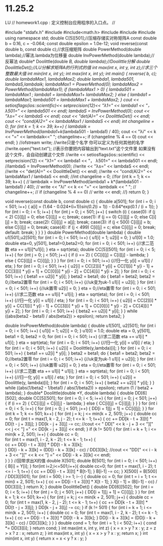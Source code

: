 # 11.25.2
LU
// homework1.cpp : 定义控制台应用程序的入口点。
//

#include "stdafx.h"
#include<iostream>
#include<math.h>
#include<string>
#include <iomanip>
#include<fstream>
using namespace std;
double C[5][501];//压缩存储实对称矩阵A
const double  b = 0.16, c = -0.064;
const double epsilon = 1.0e-12;
void reverse(const double b, const double c);//求压缩矩阵
double PowerMethod(double lambda);//幂法.lambda为位移量
double InvPowerMethod(double lambda);//反幂法
double* Doolittle(double *B, double lambda);//Doolittle分解
double DoolittleDet();//LU分解求矩阵A的行列式的值
int max(int x, int y, int z);//求三个整数最大值
int min(int x, int y);
int max(int x, int y);
int main()
{
	reverse( b, c);
	double lambdaMax1, lambdaMax2;
	double lambda1, lambda501, lambdaS,lambdaik;
	lambdaMax1 = PowerMethod(0);
	lambdaMax2 = PowerMethod(lambdaMax1);
	if (lambdaMax1 > 0) {
		lambda501 = lambdaMax1 ;
		lambda1 = lambdaMax1+ lambdaMax2;
	}
	else {
		lambda1 = lambdaMax1;
		lambda501 = lambdaMax1 + lambdaMax2;
	}
	cout << setiosflags(ios::scientific)<< setprecision(12)<< "λ1=" << lambda1 << "， λ501=" << lambda501 << endl;
	lambdaS = InvPowerMethod(0);
	cout << "λs=" << lambdaS << endl;
	cout << "det(A)=" << DoolittleDet() << endl;
	cout << "cond(A)2=" << lambdaMax1 / lambdaS << endl;
	int changeline = 0;
	for (int k = 1; k <= 39; k++) {
		lambdaik = InvPowerMethod(lambda1+k*(lambda501 - lambda1) / 40);
		cout << "λi" << k << "=" << lambdaik<<"  ";
		changeline++;
		if (changeline % 4 == 0)
			cout << endl;
	}
	//ofstream write; //write只是个名字 你可以定义为任何其他的名字
	//write.open("text.txt"); //表示你要把内容输出到“text.txt"这个文件里 如果没有这个文件，会自动创建这个文件
	//write << setiosflags(ios::scientific) << setprecision(12) << "λ1=" << lambda1 << "， λ501=" << lambda501 << endl;
	//lambdaS = InvPowerMethod(0);
	//write << "λs=" << lambdaS << endl;
	//write << "det(A)=" << DoolittleDet() << endl;
	//write << "cond(A)2=" << lambdaMax1 / lambdaS << endl;
	//int changeline = 0;
	//for (int k = 1; k <= 39; k++) {
	//	lambdaik = InvPowerMethod(lambda1 + k*(lambda501 - lambda1) / 40);
	//	write << "λi" << k << "=" << lambdaik << "  ";
	//	changeline++;
	//	if (changeline % 4 == 0)
	//		write << endl;
	//}
    return 0;
}

void reverse(const double b, const double c) {
	double a[501];
	for (int i = 0; i < 501; i++) {
		a[i] = (1.64 - 0.024*(i+1))*sin(0.2*(i + 1)) - 0.64*exp(0.1 / (i + 1));
	}
	for (int i = 0; i < 5; i++) {
		for (int j = 0; j < 501; j++) {
			switch (i)
			{
			case(0):
				if (j < 2) C[i][j] = 0;
				else C[i][j] = c;
				break;
			case(1):
				if (j == 0) C[i][j] = 0;
				else C[i][j] = b;
				break;
			case(2):
				C[i][j] = a[j];
				break;
			case(3):
				if (j < 500) C[i][j] = b;
				else C[i][j] = 0;
				break;
			case(4):
				if (j < 499) C[i][j] = c;
				else C[i][j] = 0;
				break;
			default:
				break;
			}
		}
	}
}
double PowerMethod(double lambda) {
	double u1[501],u2[501];
	for (int i = 0; i < 501; i++) {
		u1[i] = 1;
		u2[i] = 0;
	}
	u1[0] = 1.0;
	double eta=0, y[501], beta1=0,beta2=0;
	for (int i = 0; i < 501; i++) {//求二范数
		eta += u1[i]*u1[i];
	}
	eta = sqrt(eta);
	double CC[5][501];
	for (int i = 0; i < 5; i++) {
		for (int j = 0; j < 501; j++) {
			if (i == 2) {
				CC[i][j] = C[i][j] - lambda;
			}
			else {
				CC[i][j] = C[i][j];
			}
		}
	}
	for (int i = 0; i < 501; i++) {//归一化
		y[i] = u1[i] / eta;
	}
	for (int i = 0; i < 501; i++) {
		u2[i] = CC[2][i] * y[i] + CC[1][i] * y[i - 1] + CC[3][i] * y[i + 1] + CC[0][i] * y[i - 2] + CC[4][i] * y[i + 2];
	}
	for (int i = 0; i < 501; i++) {
		beta1 += u2[i] * y[i];
	}
	beta2 = beta1;
	do {
		beta1 = beta2;
		beta2 = 0;//beta2置零
		for (int i = 0; i < 501; i++) {//uk变为uk-1
			u1[i] = u2[i];
		}
		for (int i = 0; i < 501; i++) {//uk置零
			u2[i] = 0;
		}
		eta = 0;//eta置零
		for (int i = 0; i < 501; i++) {//求二范数
			eta += u1[i] * u1[i];
		}
		eta = sqrt(eta);
		for (int i = 0; i < 501; i++) {//归一化
			y[i] = u1[i] / eta;
		}
		for (int i = 0; i < 501; i++) {
			u2[i] = CC[2][i] * y[i] + CC[1][i] * y[i - 1] + CC[3][i] * y[i + 1] + CC[0][i] * y[i - 2] + CC[4][i] * y[i + 2];
		}
		for (int i = 0; i < 501; i++) {
			beta2 += u2[i] * y[i];
		}
	} while ((abs(beta2 - beta1) / abs(beta2)) > epsilon);
	return beta2;
}

double InvPowerMethod(double lambda) {
	double u1[501], u2[501];
	for (int i = 0; i < 501; i++) {
		u1[i] = 1;
		u2[i] = 0;
	}
	u1[0] = 1.0;
	double eta = 0, y[501], beta1 = 0, beta2 = 0;
	for (int i = 0; i < 501; i++) {//求二范数
		eta += u1[i] * u1[i];
	}
	eta = sqrt(eta);
	for (int i = 0; i < 501; i++) {//归一化
		y[i] = u1[i] / eta;
	}
	for (int i = 0; i < 501; i++) {
		u2[i] = Doolittle(y,lambda)[i];
	}
	for (int i = 0; i < 501; i++) {
		beta1 += u2[i] * y[i];
	}
	beta2 = beta1;
	do {
		beta1 = beta2;
		beta2 = 0;//beta2置零
		for (int i = 0; i < 501; i++) {//uk变为uk-1
			u1[i] = u2[i];
		}
		for (int i = 0; i < 501; i++) {//uk置零
			u2[i] = 0;
		}
		eta = 0;//eta置零
		for (int i = 0; i < 501; i++) {//求二范数
			eta += u1[i] * u1[i];
		}
		eta = sqrt(eta);
		for (int i = 0; i < 501; i++) {//归一化
			y[i] = u1[i] / eta;
		}
		for (int i = 0; i < 501; i++) {
			u2[i] = Doolittle(y, lambda)[i];
		}
		for (int i = 0; i < 501; i++) {
			beta2 += u2[i] * y[i];
		}
	} while ((abs(1/beta2 - 1/beta1) / abs(1/beta2)) > epsilon);
	return (1 / beta2 + lambda);
}
double* Doolittle(double *Y, double lambda) {
	double DD[6][502];
	double CC[5][501];
	for (int i = 0; i < 5; i++) {
		for (int j = 0; j < 501; j++) {
			if (i == 2) {
				CC[i][j] = C[i][j] - lambda;
			}
			else {
				CC[i][j] = C[i][j];
			}
		}
	}
	for (int i = 0; i < 5; i++) {
		for (int j = 0; j < 501; j++) {
			DD[i + 1][j + 1] = CC[i][j];
		}
	}
	for (int k = 1; k <= 501; k++) {
		for (int j = k; j <= min(k + 2, 501); j++) {
			double cc = 0;
			for (int t = max(1, k - 2, j - 2); t <= k - 1; t++) {
				cc += DD[k - t + 3][t] * DD[t - j + 3][j];
			}
			DD[k - j + 3][j] -= cc;
			//cout << " DD[" << k - j + 3 << "][" << j << "] =" << DD[k - j + 3][j] << endl;
		}
		if (k != 501) {
			for (int i = k + 1; i <= min(k + 2, 501); i++) {
				double cc = 0;			
				for (int t = max(1, i - 2, k - 2); t <= k - 1; t++) {				
					cc += DD[i - t + 3][t] * DD[t - k + 3][k];			
				}
				DD[i - k + 3][k] = (DD[i - k + 3][k] - cc) / DD[3][k];
			//cout << "DD[" << i - k + 3 << "][" << k << "] =" << DD[i - k + 3][k] << endl;		
			}
		}
	}
	//回带求出X的值
	double X[501];
	double B[501];
	for (int i = 0; i < 501; i++) {
		B[i] = Y[i];
	}
	for(int i=2;i<=501;i++){
		double cc=0;
		for (int t = max(1, i - 2); t <= i - 1; t++) {
			cc += DD[i - t + 3][t] * B[t-1];
		}
		B[i-1] -= cc;
	}
	X[500] = B[500] / DD[3][501];
	for (int i = 500; i >= 1; i--) {
		double cc = 0;
		for (int t = i + 1; t <= min(i + 2, 501); t++) {
			cc += DD[i - t + 3][t] * X[t - 1];
		}
		X[i - 1] = (B[i-1] - cc) / DD[3][i];
	}
	return X;
}
double DoolittleDet() {
	double DD[6][502];
	for (int i = 0; i < 5; i++) {
		for (int j = 0; j < 501; j++) {
			DD[i + 1][j + 1] = C[i][j];
		}
	}
	for (int k = 1; k <= 501; k++) {
		for (int j = k; j <= min(k + 2, 501); j++) {
			double cc = 0;
			for (int t = max(1, k - 2, j - 2); t <= k - 1; t++) {
				cc += DD[k - t + 3][t] * DD[t - j + 3][j];
			}
			DD[k - j + 3][j] -= cc;
		}
		if (k != 501) {
			for (int i = k + 1; i <= min(k + 2, 501); i++) {
				double cc = 0;
				for (int t = max(1, i - 2, k - 2); t <= k - 1; t++) {
					cc += DD[i - t + 3][t] * DD[t - k + 3][k];
				}
				DD[i - k + 3][k] = (DD[i - k + 3][k] - cc) / DD[3][k];
			}
		}
	}
	double cond = 1;
	for (int i = 1; i < 502; i++) {
		cond *= DD[3][i];
	}
	return cond;
}
int max(int x, int y, int z) {
	x = x > y ? x : y;
	z = z > x ? z : x;
	return z;
}
int max(int x, int y) {
	x = x > y ? x : y;
	return x;
}
int min(int x, int y) {
	return x = x < y ? x : y;
}
